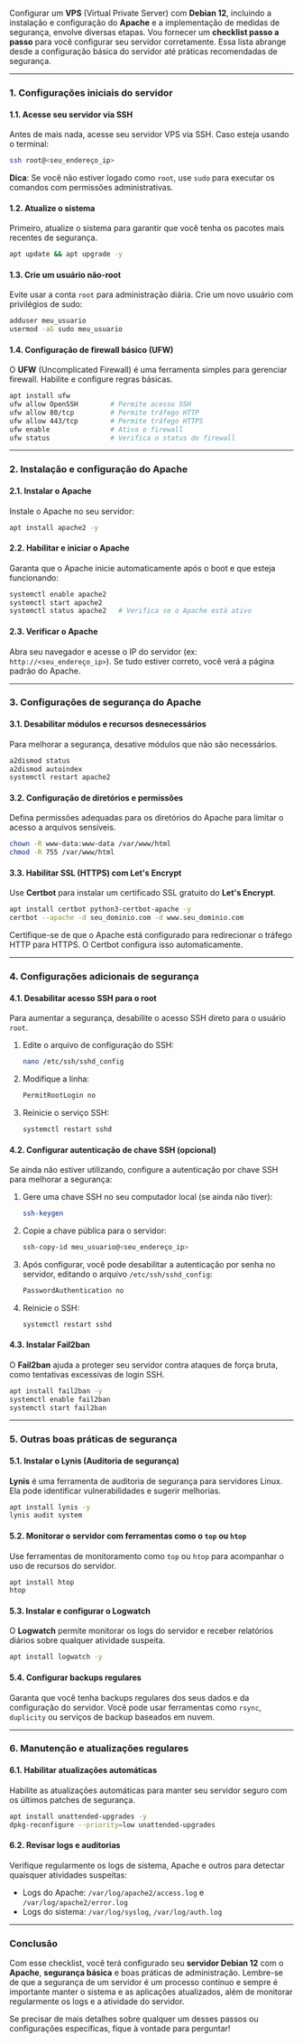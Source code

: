 Configurar um **VPS** (Virtual Private Server) com **Debian 12**, incluindo a instalação e configuração do **Apache** e a implementação de medidas de segurança, envolve diversas etapas. Vou fornecer um **checklist passo a passo** para você configurar seu servidor corretamente. Essa lista abrange desde a configuração básica do servidor até práticas recomendadas de segurança.

---

### 1. **Configurações iniciais do servidor**

#### 1.1. **Acesse seu servidor via SSH**
Antes de mais nada, acesse seu servidor VPS via SSH. Caso esteja usando o terminal:

```bash
ssh root@<seu_endereço_ip>
```

**Dica**: Se você não estiver logado como `root`, use `sudo` para executar os comandos com permissões administrativas.

#### 1.2. **Atualize o sistema**
Primeiro, atualize o sistema para garantir que você tenha os pacotes mais recentes de segurança.

```bash
apt update && apt upgrade -y
```

#### 1.3. **Crie um usuário não-root**
Evite usar a conta `root` para administração diária. Crie um novo usuário com privilégios de sudo:

```bash
adduser meu_usuario
usermod -aG sudo meu_usuario
```

#### 1.4. **Configuração de firewall básico (UFW)**
O **UFW** (Uncomplicated Firewall) é uma ferramenta simples para gerenciar firewall. Habilite e configure regras básicas.

```bash
apt install ufw
ufw allow OpenSSH        # Permite acesso SSH
ufw allow 80/tcp         # Permite tráfego HTTP
ufw allow 443/tcp        # Permite tráfego HTTPS
ufw enable               # Ativa o firewall
ufw status               # Verifica o status do firewall
```

---

### 2. **Instalação e configuração do Apache**

#### 2.1. **Instalar o Apache**
Instale o Apache no seu servidor:

```bash
apt install apache2 -y
```

#### 2.2. **Habilitar e iniciar o Apache**
Garanta que o Apache inicie automaticamente após o boot e que esteja funcionando:

```bash
systemctl enable apache2
systemctl start apache2
systemctl status apache2   # Verifica se o Apache está ativo
```

#### 2.3. **Verificar o Apache**
Abra seu navegador e acesse o IP do servidor (ex: `http://<seu_endereço_ip>`). Se tudo estiver correto, você verá a página padrão do Apache.

---

### 3. **Configurações de segurança do Apache**

#### 3.1. **Desabilitar módulos e recursos desnecessários**
Para melhorar a segurança, desative módulos que não são necessários.

```bash
a2dismod status
a2dismod autoindex
systemctl restart apache2
```

#### 3.2. **Configuração de diretórios e permissões**
Defina permissões adequadas para os diretórios do Apache para limitar o acesso a arquivos sensíveis.

```bash
chown -R www-data:www-data /var/www/html
chmod -R 755 /var/www/html
```

#### 3.3. **Habilitar SSL (HTTPS) com Let's Encrypt**
Use **Certbot** para instalar um certificado SSL gratuito do **Let's Encrypt**.

```bash
apt install certbot python3-certbot-apache -y
certbot --apache -d seu_dominio.com -d www.seu_dominio.com
```

Certifique-se de que o Apache está configurado para redirecionar o tráfego HTTP para HTTPS. O Certbot configura isso automaticamente.

---

### 4. **Configurações adicionais de segurança**

#### 4.1. **Desabilitar acesso SSH para o root**
Para aumentar a segurança, desabilite o acesso SSH direto para o usuário `root`.

1. Edite o arquivo de configuração do SSH:
   ```bash
   nano /etc/ssh/sshd_config
   ```

2. Modifique a linha:
   ```bash
   PermitRootLogin no
   ```

3. Reinicie o serviço SSH:
   ```bash
   systemctl restart sshd
   ```

#### 4.2. **Configurar autenticação de chave SSH (opcional)**
Se ainda não estiver utilizando, configure a autenticação por chave SSH para melhorar a segurança:

1. Gere uma chave SSH no seu computador local (se ainda não tiver):
   ```bash
   ssh-keygen
   ```

2. Copie a chave pública para o servidor:
   ```bash
   ssh-copy-id meu_usuario@<seu_endereço_ip>
   ```

3. Após configurar, você pode desabilitar a autenticação por senha no servidor, editando o arquivo `/etc/ssh/sshd_config`:
   ```bash
   PasswordAuthentication no
   ```

4. Reinicie o SSH:
   ```bash
   systemctl restart sshd
   ```

#### 4.3. **Instalar Fail2ban**
O **Fail2ban** ajuda a proteger seu servidor contra ataques de força bruta, como tentativas excessivas de login SSH.

```bash
apt install fail2ban -y
systemctl enable fail2ban
systemctl start fail2ban
```

---

### 5. **Outras boas práticas de segurança**

#### 5.1. **Instalar o Lynis (Auditoria de segurança)**
**Lynis** é uma ferramenta de auditoria de segurança para servidores Linux. Ela pode identificar vulnerabilidades e sugerir melhorias.

```bash
apt install lynis -y
lynis audit system
```

#### 5.2. **Monitorar o servidor com ferramentas como o `top` ou `htop`**
Use ferramentas de monitoramento como `top` ou `htop` para acompanhar o uso de recursos do servidor.

```bash
apt install htop
htop
```

#### 5.3. **Instalar e configurar o Logwatch**
O **Logwatch** permite monitorar os logs do servidor e receber relatórios diários sobre qualquer atividade suspeita.

```bash
apt install logwatch -y
```

#### 5.4. **Configurar backups regulares**
Garanta que você tenha backups regulares dos seus dados e da configuração do servidor. Você pode usar ferramentas como `rsync`, `duplicity` ou serviços de backup baseados em nuvem.

---

### 6. **Manutenção e atualizações regulares**

#### 6.1. **Habilitar atualizações automáticas**
Habilite as atualizações automáticas para manter seu servidor seguro com os últimos patches de segurança.

```bash
apt install unattended-upgrades -y
dpkg-reconfigure --priority=low unattended-upgrades
```

#### 6.2. **Revisar logs e auditorias**
Verifique regularmente os logs de sistema, Apache e outros para detectar quaisquer atividades suspeitas:

- Logs do Apache: `/var/log/apache2/access.log` e `/var/log/apache2/error.log`
- Logs do sistema: `/var/log/syslog`, `/var/log/auth.log`

---

### Conclusão
Com esse checklist, você terá configurado seu **servidor Debian 12** com o **Apache**, **segurança básica** e boas práticas de administração. Lembre-se de que a segurança de um servidor é um processo contínuo e sempre é importante manter o sistema e as aplicações atualizados, além de monitorar regularmente os logs e a atividade do servidor.

Se precisar de mais detalhes sobre qualquer um desses passos ou configurações específicas, fique à vontade para perguntar!
